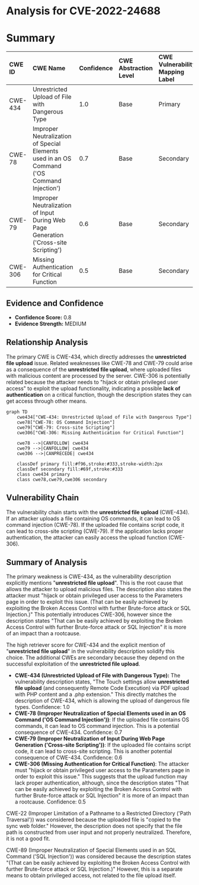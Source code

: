 # Analysis for CVE-2022-24688

# Summary
| CWE ID  | CWE Name                                                                                             | Confidence | CWE Abstraction Level | CWE Vulnerability Mapping Label | CWE-Vulnerability Mapping Notes |
| :-------- | :----------------------------------------------------------------------------------------------------- | :--------- | :---------------------- | :------------------------------ | :-------------------------------- |
| CWE-434 | Unrestricted Upload of File with Dangerous Type                                                        | 1.0        | Base                    | Primary                         | Allowed                           |
| CWE-78  | Improper Neutralization of Special Elements used in an OS Command ('OS Command Injection')            | 0.7        | Base                    | Secondary                       | Allowed                           |
| CWE-79  | Improper Neutralization of Input During Web Page Generation ('Cross-site Scripting')                    | 0.6        | Base                    | Secondary                       | Allowed                           |
| CWE-306 | Missing Authentication for Critical Function                                                           | 0.5        | Base                    | Secondary                       | Allowed                           |

## Evidence and Confidence

*   **Confidence Score:** 0.8
*   **Evidence Strength:** MEDIUM

## Relationship Analysis
The primary CWE is CWE-434, which directly addresses the **unrestricted file upload** issue. Related weaknesses like CWE-78 and CWE-79 could arise as a consequence of the **unrestricted file upload**, where uploaded files with malicious content are processed by the server. CWE-306 is potentially related because the attacker needs to "hijack or obtain privileged user access" to exploit the upload functionality, indicating a possible **lack of authentication** on a critical function, though the description states they can get access through other means.

```mermaid
graph TD
    cwe434["CWE-434: Unrestricted Upload of File with Dangerous Type"]
    cwe78["CWE-78: OS Command Injection"]
    cwe79["CWE-79: Cross-site Scripting"]
    cwe306["CWE-306: Missing Authentication for Critical Function"]

    cwe78 -->|CANFOLLOW| cwe434
    cwe79 -->|CANFOLLOW| cwe434
    cwe306 -->|CANPRECEDE| cwe434

    classDef primary fill:#f96,stroke:#333,stroke-width:2px
    classDef secondary fill:#69f,stroke:#333
    class cwe434 primary
    class cwe78,cwe79,cwe306 secondary
```

## Vulnerability Chain
The vulnerability chain starts with the **unrestricted file upload** (CWE-434). If an attacker uploads a file containing OS commands, it can lead to OS command injection (CWE-78). If the uploaded file contains script code, it can lead to cross-site scripting (CWE-79). If the application lacks proper authentication, the attacker can easily access the upload function (CWE-306).

## Summary of Analysis
The primary weakness is CWE-434, as the vulnerability description explicitly mentions "**unrestricted file upload**". This is the root cause that allows the attacker to upload malicious files. The description also states the attacker must "hijack or obtain privileged user access to the Parameters page in order to exploit this issue. (That can be easily achieved by exploiting the Broken Access Control with further Brute-force attack or SQL Injection.)" This potentially introduces CWE-306, however since the description states "That can be easily achieved by exploiting the Broken Access Control with further Brute-force attack or SQL Injection" it is more of an impact than a rootcause.

The high retriever score for CWE-434 and the explicit mention of "**unrestricted file upload**" in the vulnerability description solidify this choice. The additional CWEs are secondary because they depend on the successful exploitation of the **unrestricted file upload**.

*   **CWE-434 (Unrestricted Upload of File with Dangerous Type):** The vulnerability description states, "The Touch settings allow **unrestricted file upload** (and consequently Remote Code Execution) via PDF upload with PHP content and a .php extension." This directly matches the description of CWE-434, which is allowing the upload of dangerous file types. Confidence: 1.0
*   **CWE-78 (Improper Neutralization of Special Elements used in an OS Command ('OS Command Injection'))**: If the uploaded file contains OS commands, it can lead to OS command injection. This is a potential consequence of CWE-434. Confidence: 0.7
*   **CWE-79 (Improper Neutralization of Input During Web Page Generation ('Cross-site Scripting'))**: If the uploaded file contains script code, it can lead to cross-site scripting. This is another potential consequence of CWE-434. Confidence: 0.6
*   **CWE-306 (Missing Authentication for Critical Function)**: The attacker must "hijack or obtain privileged user access to the Parameters page in order to exploit this issue." This suggests that the upload function may lack proper authentication, although, since the description states "That can be easily achieved by exploiting the Broken Access Control with further Brute-force attack or SQL Injection" it is more of an impact than a rootcause. Confidence: 0.5

CWE-22 (Improper Limitation of a Pathname to a Restricted Directory ('Path Traversal')) was considered because the uploaded file is "copied to the sync web folder." However, the description does not specify that the file path is constructed from user input and not properly neutralized. Therefore, it is not a good fit.

CWE-89 (Improper Neutralization of Special Elements used in an SQL Command ('SQL Injection')) was considered because the description states "(That can be easily achieved by exploiting the Broken Access Control with further Brute-force attack or SQL Injection.)" However, this is a separate means to obtain privileged access, not related to the file upload itself.